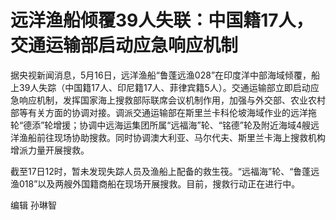 # 远洋渔船倾覆39人失联：中国籍17人，交通运输部启动应急响应机制

据央视新闻消息，5月16日，远洋渔船“鲁蓬远渔028”在印度洋中部海域倾覆，船上39人失踪（中国籍17人、印尼籍17人、菲律宾籍5人）。交通运输部立即启动应急响应机制，发挥国家海上搜救部际联席会议机制作用，加强与外交部、农业农村部等有关方面的协调对接。调派交通运输部在斯里兰卡科伦坡海域作业的远洋拖轮“德添”轮增援；协调中远海运集团所属“远福海”轮、“铭德”轮及附近海域4艘远洋渔船前往现场协助搜救。同时协调澳大利亚、马尔代夫、斯里兰卡海上搜救机构增派力量开展搜救。

截至17日12时，暂未发现失踪人员及渔船上配备的救生筏。“远福海”轮、“鲁蓬远渔018”以及两艘外国籍商船在现场开展搜救。目前，搜救行动正在进行中。

编辑 孙琳智


